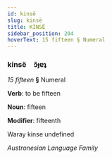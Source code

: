 ```yaml
---
id: kinsë
slug: kinsë
title: KİNSË
sidebar_position: 204
hoverText: 15 fifteen § Numeral
---
```


### kinsë&emsp;<span kind="abugida">ɔ̃ɟɐʇ</span>

*15 fifteen* **§** Numeral

**Verb**: to be fifteen

**Noun**: fifteen

**Modifier**: fifteenth

Waray kinse undefined

*Austronesian Language Family*